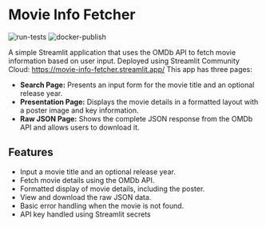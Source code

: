 # Movie Info Fetcher

![run-tests](https://img.shields.io/github/actions/workflow/status/gorshkod/movie-info-fetcher/run-tests.yml?branch=main&label=run-tests)
![docker-publish](https://img.shields.io/github/actions/workflow/status/gorshkod/movie-info-fetcher/docker-publish.yml?branch=main&label=docker-publish)

A simple Streamlit application that uses the OMDb API to fetch movie information based on user input. 
Deployed using Streamlit Community Cloud: <https://movie-info-fetcher.streamlit.app/>
This app has three pages:

- **Search Page:** Presents an input form for the movie title and an optional release year.
- **Presentation Page:** Displays the movie details in a formatted layout with a poster image and key information.
- **Raw JSON Page:** Shows the complete JSON response from the OMDb API and allows users to download it.

## Features

- Input a movie title and an optional release year.
- Fetch movie details using the OMDb API.
- Formatted display of movie details, including the poster.
- View and download the raw JSON data.
- Basic error handling when the movie is not found.
- API key handled using Streamlit secrets